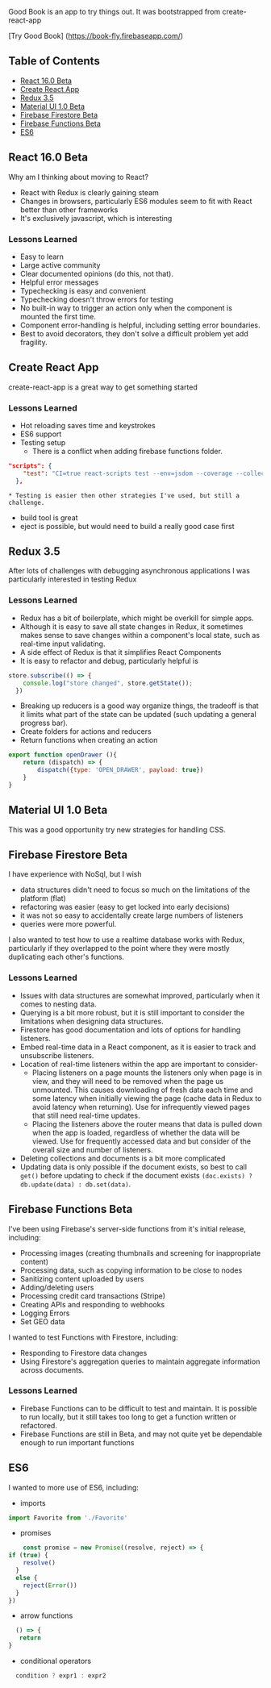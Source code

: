 Good Book is an app to try things out.  It was bootstrapped from create-react-app

[Try Good Book] (https://book-fly.firebaseapp.com/)


## Table of Contents

- [React 16.0 Beta](#react-16.0-Beta)
- [Create React App](#create-react-app)
- [Redux 3.5](#redux-3.5)
- [Material UI 1.0 Beta](#material-ui-1.0-beta)
- [Firebase Firestore Beta](#firebase-firestore-beta)
- [Firebase Functions Beta](#firebase-functions-beta)
- [ES6](#es6)


## React 16.0 Beta

Why am I thinking about moving to React?

* React with Redux is clearly gaining steam
* Changes in browsers, particularly ES6 modules seem to fit with React better than other frameworks
* It's exclusively javascript, which is interesting


### Lessons Learned
* Easy to learn
* Large active community
* Clear documented opinions (do this, not that).
* Helpful error messages
* Typechecking is easy and convenient
* Typechecking doesn't throw errors for testing 
* No built-in way to trigger an action only when the component is mounted the first time.
* Component error-handling is helpful, including setting error boundaries.
* Best to avoid decorators, they don't solve a difficult problem yet add fragility.

## Create React App
create-react-app is a great way to get something started

### Lessons Learned
  * Hot reloading saves time and keystrokes
  * ES6 support
  * Testing setup 
    * There is a conflict when adding firebase functions folder.  
```json
"scripts": {
    "test": "CI=true react-scripts test --env=jsdom --coverage --collectCoverageFrom=src/**/*js --collectCoverageFrom=!functions",
  },
```
    * Testing is easier then other strategies I've used, but still a challenge.
  * build tool is great
  * eject is possible, but would need to build a really good case first


## Redux 3.5
After lots of challenges with debugging asynchronous applications I was particularly interested in testing Redux

### Lessons Learned
* Redux has a bit of boilerplate, which might be overkill for simple apps.
* Although it is easy to save all state changes in Redux, it sometimes makes sense to save changes within a component's local state, such as real-time input validating.
* A side effect of Redux is that it simplifies React Components
* It is easy to refactor and debug, particularly helpful is 
```javascript
store.subscribe(() => { 
    console.log("store changed", store.getState());
  })
```
* Breaking up reducers is a good way organize things, the tradeoff is that it limits what part of the state can be updated (such updating a general progress bar).
* Create folders for actions and reducers 
* Return functions when creating an action
```javascript 
export function openDrawer (){
    return (dispatch) => {
        dispatch({type: 'OPEN_DRAWER', payload: true})
    }
}
```


## Material UI 1.0 Beta
This was a good opportunity try new strategies for handling CSS. 


## Firebase Firestore Beta
I have experience with NoSql, but I wish

* data structures didn't need to focus so much on the limitations of the platform (flat)
* refactoring was easier (easy to get locked into early decisions)
* it was not so easy to accidentally create large numbers of listeners
* queries were more powerful.

I also wanted to test how to use a realtime database works with Redux, particularly if they overlapped to the point where they were mostly duplicating each other's functions.

### Lessons Learned
* Issues with data structures are somewhat improved, particularly when it comes to nesting data.
* Querying is a bit more robust, but it is still important to consider the limitations when designing data structures.
* Firestore has good documentation and lots of options for handling listeners.
* Embed real-time data in a React component, as it is easier to track and unsubscribe listeners.  
* Location of real-time listeners within the app are important to consider-
  * Placing listeners on a page mounts the listeners only when page is in view, and they will need to be removed when the page us unmounted.  This causes downloading of fresh data each time and some latency when initially viewing the page (cache data in Redux to avoid latency when returning).  Use for infrequently viewed pages that still need real-time updates.
  * Placing the listeners above the router means that data is pulled down when the app is loaded, regardless of whether the data will be viewed. Use for frequently accessed data and but consider of the overall size and number of listeners.
* Deleting collections and documents is a bit more complicated
* Updating data is only possible if the document exists, so best to call ```get()``` before updating to check if the document exists ```(doc.exists) ? db.update(data) : db.set(data)```. 

## Firebase Functions Beta
I've been using Firebase's server-side functions from it's initial release, including:

* Processing images (creating thumbnails and screening for inappropriate content)
* Processing data, such as copying information to be close to nodes 
* Sanitizing content uploaded by users 
* Adding/deleting users 
* Processing credit card transactions (Stripe)
* Creating APIs and responding to webhooks 
* Logging Errors  
* Set GEO data

I wanted to test Functions with Firestore, including:

* Responding to Firestore data changes
* Using Firestore's aggregation queries to maintain aggregate information across documents. 

### Lessons Learned

*  Firebase Functions can to be difficult to test and maintain. It is possible to run locally, but it still takes too long to get a function written or refactored.
* Firebase Functions are still in Beta, and may not quite yet be dependable enough to run important functions 


## ES6
I wanted to more use of ES6, including:

* imports
```javascript
import Favorite from './Favorite'
```

* promises
```javascript
    const promise = new Promise((resolve, reject) => {
if (true) {
    resolve()
  }
  else {
    reject(Error())
  }
})
```

* arrow functions 
```javascript
  () => {
   return 
}
```

* conditional operators 
```javascript
  condition ? expr1 : expr2 
```
